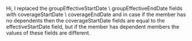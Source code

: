 
Hi, I replaced the groupEffectiveStartDate \ groupEffectiveEndDate fields with coverageStartDate \ coverageEndDate and in case if the member has no dependents then the coverageStartDate fields are equal to the effectiveStartDate field, but if the member has dependent members the values of these fields are different.
